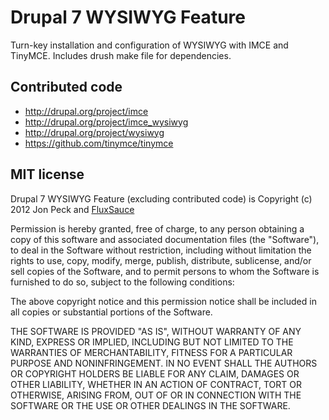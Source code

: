 # Drupal 7 WYSIWYG Feature

Turn-key installation and configuration of WYSIWYG with IMCE and TinyMCE.
Includes drush make file for dependencies.

## Contributed code

* http://drupal.org/project/imce
* http://drupal.org/project/imce_wysiwyg
* http://drupal.org/project/wysiwyg
* https://github.com/tinymce/tinymce

## MIT license

Drupal 7 WYSIWYG Feature (excluding contributed code) is Copyright (c) 2012 Jon Peck and [FluxSauce](http://fluxsauce.com)

Permission is hereby granted, free of charge, to any person obtaining a copy of this software and associated documentation files (the "Software"), to deal in the Software without restriction, including without limitation the rights to use, copy, modify, merge, publish, distribute, sublicense, and/or sell copies of the Software, and to permit persons to whom the Software is furnished to do so, subject to the following conditions:

The above copyright notice and this permission notice shall be included in all copies or substantial portions of the Software.

THE SOFTWARE IS PROVIDED "AS IS", WITHOUT WARRANTY OF ANY KIND, EXPRESS OR IMPLIED, INCLUDING BUT NOT LIMITED TO THE WARRANTIES OF MERCHANTABILITY, FITNESS FOR A PARTICULAR PURPOSE AND NONINFRINGEMENT. IN NO EVENT SHALL THE AUTHORS OR COPYRIGHT HOLDERS BE LIABLE FOR ANY CLAIM, DAMAGES OR OTHER LIABILITY, WHETHER IN AN ACTION OF CONTRACT, TORT OR OTHERWISE, ARISING FROM, OUT OF OR IN CONNECTION WITH THE SOFTWARE OR THE USE OR OTHER DEALINGS IN THE SOFTWARE.
